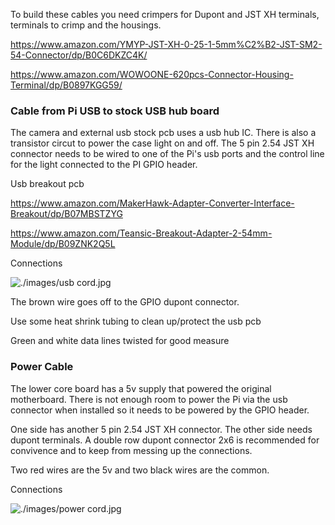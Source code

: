 To build these cables you need crimpers for Dupont and JST XH terminals, terminals to crimp and the housings.

https://www.amazon.com/YMYP-JST-XH-0-25-1-5mm%C2%B2-JST-SM2-54-Connector/dp/B0C6DKZC4K/ 

https://www.amazon.com/WOWOONE-620pcs-Connector-Housing-Terminal/dp/B0897KGG59/

### Cable from Pi USB to stock USB hub board

The camera and external usb stock pcb uses a usb hub IC.  There is also a transistor circut to power the case light on and off.  The 5 pin 2.54 JST XH connector needs to be wired to one of the Pi's usb ports and the control line for the light connected to the PI GPIO header.

Usb breakout pcb

https://www.amazon.com/MakerHawk-Adapter-Converter-Interface-Breakout/dp/B07MBSTZYG

https://www.amazon.com/Teansic-Breakout-Adapter-2-54mm-Module/dp/B09ZNK2Q5L

Connections

![./images/usb cord.jpg](https://raw.githubusercontent.com/mulcmu/T1-pyro/refs/heads/main/images/usb%20cord.jpg)

The brown wire goes off to the GPIO dupont connector.

Use some heat shrink tubing to clean up/protect the usb pcb

Green and white data lines twisted for good measure

### Power Cable

The lower core board has a 5v supply that powered the original motherboard.  There is not enough room to power the Pi via the usb connector when installed so it needs to be powered by the GPIO header.

One side has another 5 pin 2.54 JST XH connector.  The other side needs dupont terminals.  A double row dupont connector 2x6 is recommended for convivence and to keep from messing up the connections.

Two red wires are the 5v and two black wires are the common.

Connections

![./images/power cord.jpg](https://raw.githubusercontent.com/mulcmu/T1-pyro/refs/heads/main/images/power%20cord.JPG)
